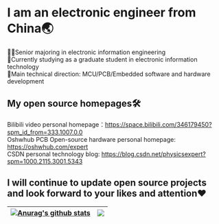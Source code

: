 # I am an electronic engineer from China🌏
🧑‍🔧Senior majoring in electronic information engineering<br>
🏫Currently studying as a graduate student in electronic information technology<br>
🚀Main technical direction: MCU/PCB/Embedded software and hardware development<br>
## My open source homepages🛠️
Bilibili video personal homepage：https://space.bilibili.com/346179450?spm_id_from=333.1007.0.0<br>
Oshwhub PCB Open-source hardware personal homepage: https://oshwhub.com/expert<br>
CSDN personal technology blog: https://blog.csdn.net/physicsexpert?spm=1000.2115.3001.5343<br>
## I will continue to update open source projects and look forward to your likes and attention❤️
| <a href="https://github.com/anuraghazra/github-readme-stats"><img align="center" src="https://github-readme-stats.vercel.app/api?username=physicsexpert&show_icons=true&include_all_commits=true&theme=default&hide_border=true" alt="Anurag's github stats" /></a> | <a href="https://github.com/anuraghazra/github-readme-stats"><img align="center" src="https://github-readme-stats.vercel.app/api/top-langs/?username=physicsexpert&layout=compact&theme=default&hide_border=true" /></a> |
| ------------- | ------------- |
